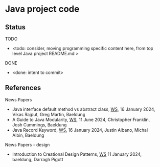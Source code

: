 # Java project code

## Status

TODO
* <todo: consider, moving programming specific content here, from top level Java project README.md >

DONE
* <done: intent to commit>

## References

News Papers
* Java interface default method vs abstract class, [WS](https://www.baeldung.com/java-interface-default-method-vs-abstract-class), 16 January 2024, Vikas Rajput, Greg Martin, Baeldung
* A Guide to Java Modularity, [WS](https://www.baeldung.com/java-modularity), 11 June 2024, Christopher Franklin, Josh Cummings, Baeldung
* Java Record Keyword, [WS](https://www.baeldung.com/java-record-keyword), 16 January 2024, Justin Albano, Michal Aibin, Baeldung

News Papers - design
* Introduction to Creational Design Patterns, [WS](https://www.baeldung.com/creational-design-patterns) 11 January 2024, baeldung, Darragh Pigott